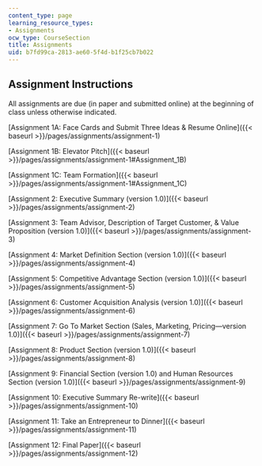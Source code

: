 ```yaml
---
content_type: page
learning_resource_types:
- Assignments
ocw_type: CourseSection
title: Assignments
uid: b7fd99ca-2813-ae60-5f4d-b1f25cb7b022
---
```


Assignment Instructions
-----------------------

All assignments are due (in paper and submitted online) at the beginning of class unless otherwise indicated.

[Assignment 1A: Face Cards and Submit Three Ideas & Resume Online]({{< baseurl >}}/pages/assignments/assignment-1)

[Assignment 1B: Elevator Pitch]({{< baseurl >}}/pages/assignments/assignment-1#Assignment_1B)

[Assignment 1C: Team Formation]({{< baseurl >}}/pages/assignments/assignment-1#Assignment_1C)

[Assignment 2: Executive Summary (version 1.0)]({{< baseurl >}}/pages/assignments/assignment-2)

[Assignment 3: Team Advisor, Description of Target Customer, & Value Proposition (version 1.0)]({{< baseurl >}}/pages/assignments/assignment-3)

[Assignment 4: Market Definition Section (version 1.0)]({{< baseurl >}}/pages/assignments/assignment-4)

[Assignment 5: Competitive Advantage Section (version 1.0)]({{< baseurl >}}/pages/assignments/assignment-5)

[Assignment 6: Customer Acquisition Analysis (version 1.0)]({{< baseurl >}}/pages/assignments/assignment-6)

[Assignment 7: Go To Market Section (Sales, Marketing, Pricing—version 1.0)]({{< baseurl >}}/pages/assignments/assignment-7)

[Assignment 8: Product Section (version 1.0)]({{< baseurl >}}/pages/assignments/assignment-8)

[Assignment 9: Financial Section (version 1.0) and Human Resources Section (version 1.0)]({{< baseurl >}}/pages/assignments/assignment-9)

[Assignment 10: Executive Summary Re-write]({{< baseurl >}}/pages/assignments/assignment-10)

[Assignment 11: Take an Entrepreneur to Dinner]({{< baseurl >}}/pages/assignments/assignment-11)

[Assignment 12: Final Paper]({{< baseurl >}}/pages/assignments/assignment-12)